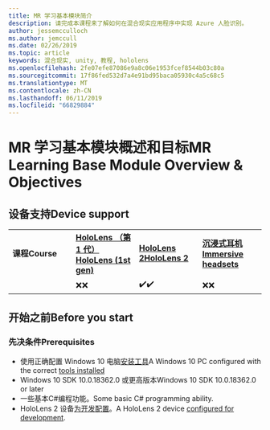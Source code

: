 ```yaml
---
title: MR 学习基本模块简介
description: 请完成本课程来了解如何在混合现实应用程序中实现 Azure 人脸识别。
author: jessemcculloch
ms.author: jemccull
ms.date: 02/26/2019
ms.topic: article
keywords: 混合现实, unity, 教程, hololens
ms.openlocfilehash: 2fe07efe87086e9a8c06e1953fcef8544b03c80a
ms.sourcegitcommit: 17f86fed532d7a4e91bd95baca05930c4a5c68c5
ms.translationtype: MT
ms.contentlocale: zh-CN
ms.lasthandoff: 06/11/2019
ms.locfileid: "66829884"
---
```

# <a name="mr-learning-base-module-overview--objectives"></a><span data-ttu-id="558a6-104">MR 学习基本模块概述和目标</span><span class="sxs-lookup"><span data-stu-id="558a6-104">MR Learning Base Module Overview & Objectives</span></span>

## <a name="device-support"></a><span data-ttu-id="558a6-105">设备支持</span><span class="sxs-lookup"><span data-stu-id="558a6-105">Device support</span></span>

<table>
    <colgroup>
    <col width="25%" />
    <col width="25%" />
    <col width="25%" />
    <col width="25%" />
    </colgroup>
    <tr>
        <td><span data-ttu-id="558a6-106"><strong>课程</strong></span><span class="sxs-lookup"><span data-stu-id="558a6-106"><strong>Course</strong></span></span></td>
        <td><span data-ttu-id="558a6-107"><a href="hololens-hardware-details.md"><strong>HoloLens （第 1 代）</strong></a></span><span class="sxs-lookup"><span data-stu-id="558a6-107"><a href="hololens-hardware-details.md"><strong>HoloLens (1st gen)</strong></a></span></span></td>
        <td><span data-ttu-id="558a6-108"><a href="https://www.microsoft.com/en-us/hololens/hardware"><strong>HoloLens 2</strong></a></span><span class="sxs-lookup"><span data-stu-id="558a6-108"><a href="https://www.microsoft.com/en-us/hololens/hardware"><strong>HoloLens 2</strong></a></span></span></td>
        <td><span data-ttu-id="558a6-109"><a href="immersive-headset-hardware-details.md"><strong>沉浸式耳机</strong></a></span><span class="sxs-lookup"><span data-stu-id="558a6-109"><a href="immersive-headset-hardware-details.md"><strong>Immersive headsets</strong></a></span></span></td>
    </tr>
     <tr>
        <td></td>
        <td><span data-ttu-id="558a6-110">❌</span><span class="sxs-lookup"><span data-stu-id="558a6-110">❌</span></span></td>
        <td><span data-ttu-id="558a6-111">✔️</span><span class="sxs-lookup"><span data-stu-id="558a6-111">✔️</span></span></td>
        <td><span data-ttu-id="558a6-112">❌</span><span class="sxs-lookup"><span data-stu-id="558a6-112">❌</span></span></td>
    </tr>
</table>

## <a name="before-you-start"></a><span data-ttu-id="558a6-113">开始之前</span><span class="sxs-lookup"><span data-stu-id="558a6-113">Before you start</span></span>

### <a name="prerequisites"></a><span data-ttu-id="558a6-114">先决条件</span><span class="sxs-lookup"><span data-stu-id="558a6-114">Prerequisites</span></span>

* <span data-ttu-id="558a6-115">使用正确配置 Windows 10 电脑[安装工具](install-the-tools.md)</span><span class="sxs-lookup"><span data-stu-id="558a6-115">A Windows 10 PC configured with the correct [tools installed](install-the-tools.md)</span></span>
* <span data-ttu-id="558a6-116">Windows 10 SDK 10.0.18362.0 或更高版本</span><span class="sxs-lookup"><span data-stu-id="558a6-116">Windows 10 SDK 10.0.18362.0 or later</span></span>
* <span data-ttu-id="558a6-117">一些基本C#编程功能。</span><span class="sxs-lookup"><span data-stu-id="558a6-117">Some basic C# programming ability.</span></span>
* <span data-ttu-id="558a6-118">HoloLens 2 设备[为开发配置](using-visual-studio.md#enabling-developer-mode)。</span><span class="sxs-lookup"><span data-stu-id="558a6-118">A HoloLens 2 device [configured for development](using-visual-studio.md#enabling-developer-mode).</span></span>
